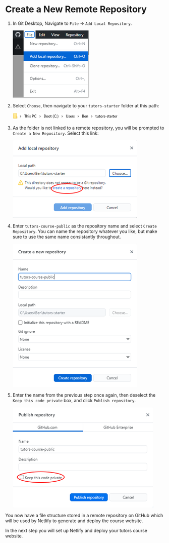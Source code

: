 # Create a New Remote Repository

1. In Git Desktop, Navigate to `File` -> `Add Local Repository`.

    ![Add Local Repo](img/11-localrepo.png)

2. Select `Choose`, then navigate to your `tutors-starter` folder at this path:

    ![Path to tutors-starter](img/3-path.png)

2. As the folder is not linked to a remote repository, you will be prompted to `Create a New Repository`. Select this link:

    ![Follow This Link](img/11-addrepo.png)

3. Enter `tutors-course-public` as the repository name and select `Create Repository`. You can name the repository whatever you like, but make sure to use the same name consistantly throughout.

    ![Create Repo](img/12-create.png)

4. Enter the name from the previous step once again, then deselect the `Keep this code private` box, and click `Publish repository`.  

    ![Publish Repo](img/14-pub.png)  

You now have a file structure stored in a remote repository on GitHub which will be used by Netlify to generate and deploy the course website.


In the next step you will set up Netlify and deploy your tutors course website.